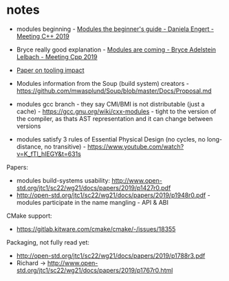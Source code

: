 # notes
* modules beginning - [Modules the beginner's guide - Daniela Engert - Meeting C++ 2019](https://www.youtube.com/watch?v=Kqo-jIq4V3I&t=3067s)
* Bryce really good explanation - [Modules are coming - Bryce Adelstein Lelbach - Meeting Cpp 2019](https://www.youtube.com/watch?v=yee9i2rUF3s)
* [Paper on tooling impact](http://www.open-std.org/jtc1/sc22/wg21/docs/papers/2017/p0804r0.html)


* Modules information from the Soup (build system) creators - https://github.com/mwasplund/Soup/blob/master/Docs/Proposal.md

* modules gcc branch - they say CMI/BMI is not distributable (just a cache) - https://gcc.gnu.org/wiki/cxx-modules - tight to the version of the compiler, as thats AST representation and it can change between versions

* modules satisfy 3 rules of Essential Physical Design (no cycles, no long-distance, no transitive) - https://www.youtube.com/watch?v=K_fTl_hIEGY&t=631s


Papers:
* modules build-systems usability: http://www.open-std.org/jtc1/sc22/wg21/docs/papers/2019/p1427r0.pdf  
* http://open-std.org/jtc1/sc22/wg21/docs/papers/2019/p1948r0.pdf - modules participate in the name mangling - API & ABI

CMake support:
* https://gitlab.kitware.com/cmake/cmake/-/issues/18355

Packaging, not fully read yet:
* http://open-std.org/jtc1/sc22/wg21/docs/papers/2019/p1788r3.pdf
* Richard -> http://www.open-std.org/jtc1/sc22/wg21/docs/papers/2019/p1767r0.html

